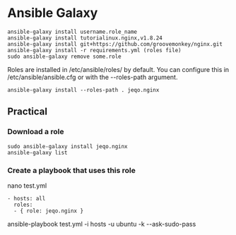 # Ansible Galaxy


    ansible-galaxy install username.role_name
    ansible-galaxy install tutorialinux.nginx,v1.8.24
    ansible-galaxy install git+https://github.com/groovemonkey/nginx.git
    ansible-galaxy install -r requirements.yml (roles file)
    sudo ansible-galaxy remove some.role

Roles are installed in /etc/ansible/roles/ by default. You can configure this in /etc/ansible/ansible.cfg or with the --roles-path argument.

    ansible-galaxy install --roles-path . jeqo.nginx



## Practical

### Download a role

    sudo ansible-galaxy install jeqo.nginx
    ansible-galaxy list


### Create a playbook that uses this role

nano test.yml

    - hosts: all
      roles:
      - { role: jeqo.nginx }


ansible-playbook test.yml -i hosts -u ubuntu -k --ask-sudo-pass



